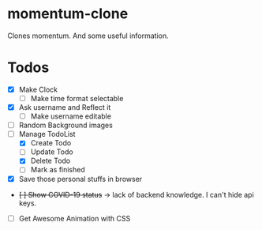 # momentum-clone
Clones momentum. And some useful information.

# Todos
- [X] Make Clock
    - [ ] Make time format selectable
- [X] Ask username and Reflect it
    - [ ] Make username editable
- [ ] Random Background images
- [ ] Manage TodoList
    - [X] Create Todo
    - [ ] Update Todo
    - [X] Delete Todo
	- [ ] Mark as finished
- [X] Save those personal stuffs in browser
- ~~[ ] Show COVID-19 status~~ → lack of backend knowledge. I can't hide api keys.
- [ ] Get Awesome Animation with CSS